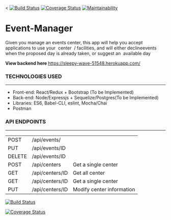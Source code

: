 <
[![Build Status](https://travis-ci.org/Spectrumsun/eventmanager.svg?branch=develop)](https://travis-ci.org/Spectrumsun/eventmanager)
[![Coverage Status](https://coveralls.io/repos/github/Spectrumsun/eventmanager/badge.svg?branch=develop)](https://coveralls.io/github/Spectrumsun/eventmanager?branch=develop)
[![Maintainability](https://api.codeclimate.com/v1/badges/f12b2146b1c46953b97a/maintainability)](https://codeclimate.com/github/Spectrumsun/eventmanager/maintainability)

# Event-Manager
Given you manage​ ​an​ ​events​ ​center,​ ​this​ ​app​ ​will​ ​help​ ​you​ ​accept​ ​applications​ ​to​ ​use​ ​your​ ​
center  /​ ​facilities,​ ​and​ ​will​ ​either​ ​decline​ ​events​ ​when​ ​the​ ​proposed day is already taken,
or suggest an  available day  


<b>View backend here </b> https://sleepy-wave-51548.herokuapp.com/

<h3>TECHNOLOGIES USED</h3>
<hr>
<ul>
  <li>Front-end: React/Redux + Bootstrap (To be Implemented)</li>
  <li>Back-end: Node/Expressjs + Sequelize/Postgres(To be Implemented)</li>
  <li>Libraries: ES6, Babel-CLI, eslint, Mocha/Chai</li>
  <li>Postman</li>
</ul>


<h3>API ENDPOINTS</h3>
<hr>
<table>
  <tr>
      <td>POST</td>
      <td>/api/events/</td>
  </tr>
  <tr>
      <td>PUT</td>
      <td>/api/events/ID</td>
  </tr>
  <tr>
      <td>DELETE</td>
      <td>/api/events/ID</td>
  </tr>
  <tr>
      <td>POST</td>
      <td>/api/centers</td>
      <td>Get a single center</td>
  </tr>
  <tr>
      <td>GET</td>
      <td>/api/centers/ID</td>
      <td>Get all center</td>
  </tr>
   <tr>
      <td>GET</td>
      <td>/api/centers/ID</td>
      <td>Get a single center</td>
  </tr>
  <tr>
      <td>PUT</td>
      <td>/api/centers/ID<bookId></td>
      <td>Modify center information</td>
  </tr> 
</table>




[![Build Status](https://travis-ci.org/Spectrumsun/eventmanager.svg?branch=develop)](https://travis-ci.org/Spectrumsun/eventmanager)

[![Coverage Status](https://coveralls.io/repos/github/Spectrumsun/eventmanager/badge.svg?branch=develop)](https://coveralls.io/github/Spectrumsun/eventmanager?branch=develop)

